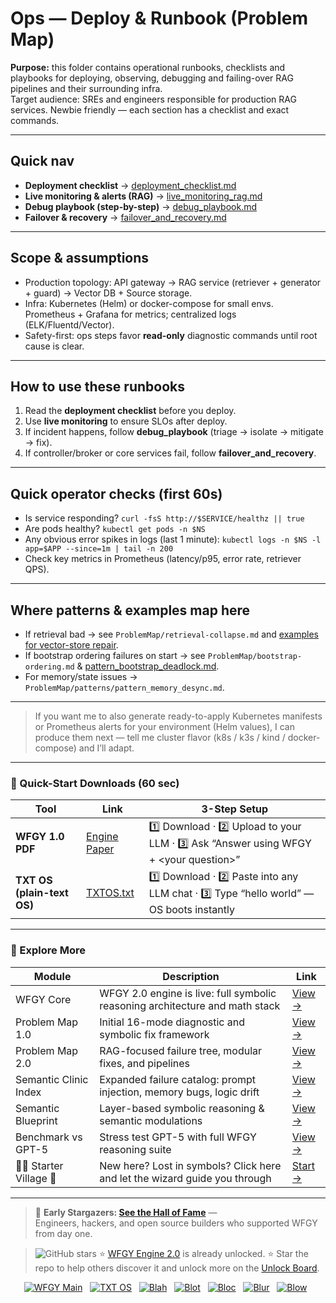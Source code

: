 # Ops — Deploy & Runbook (Problem Map)

**Purpose:** this folder contains operational runbooks, checklists and playbooks for deploying, observing, debugging and failing-over RAG pipelines and their surrounding infra.  
Target audience: SREs and engineers responsible for production RAG services. Newbie friendly — each section has a checklist and exact commands.

---

## Quick nav
- **Deployment checklist** → [deployment_checklist.md](./deployment_checklist.md)  
- **Live monitoring & alerts (RAG)** → [live_monitoring_rag.md](./live_monitoring_rag.md)  
- **Debug playbook (step-by-step)** → [debug_playbook.md](./debug_playbook.md)  
- **Failover & recovery** → [failover_and_recovery.md](./failover_and_recovery.md)

---

## Scope & assumptions
- Production topology: API gateway → RAG service (retriever + generator + guard) → Vector DB + Source storage.  
- Infra: Kubernetes (Helm) or docker-compose for small envs. Prometheus + Grafana for metrics; centralized logs (ELK/Fluentd/Vector).  
- Safety-first: ops steps favor **read-only** diagnostic commands until root cause is clear.

---

## How to use these runbooks
1. Read the **deployment checklist** before you deploy.  
2. Use **live monitoring** to ensure SLOs after deploy.  
3. If incident happens, follow **debug_playbook** (triage → isolate → mitigate → fix).  
4. If controller/broker or core services fail, follow **failover_and_recovery**.

---

## Quick operator checks (first 60s)
- Is service responding? `curl -fsS http://$SERVICE/healthz || true`  
- Are pods healthy? `kubectl get pods -n $NS`  
- Any obvious error spikes in logs (last 1 minute): `kubectl logs -n $NS -l app=$APP --since=1m | tail -n 200`  
- Check key metrics in Prometheus (latency/p95, error rate, retriever QPS).

---

## Where patterns & examples map here
- If retrieval bad → see `ProblemMap/retrieval-collapse.md` and [examples for vector-store repair](../examples/example_05_vectorstore_repair.md).  
- If bootstrap ordering failures on start → see `ProblemMap/bootstrap-ordering.md` & [pattern_bootstrap_deadlock.md](../patterns/pattern_bootstrap_deadlock.md).  
- For memory/state issues → `ProblemMap/patterns/pattern_memory_desync.md`.

---

> If you want me to also generate ready-to-apply Kubernetes manifests or Prometheus alerts for your environment (Helm values), I can produce them next — tell me cluster flavor (k8s / k3s / kind / docker-compose) and I’ll adapt.

---


### 🔗 Quick-Start Downloads (60 sec)

| Tool | Link | 3-Step Setup |
|------|------|--------------|
| **WFGY 1.0 PDF** | [Engine Paper](https://github.com/onestardao/WFGY/blob/main/I_am_not_lizardman/WFGY_All_Principles_Return_to_One_v1.0_PSBigBig_Public.pdf) | 1️⃣ Download · 2️⃣ Upload to your LLM · 3️⃣ Ask “Answer using WFGY + \<your question>” |
| **TXT OS (plain-text OS)** | [TXTOS.txt](https://github.com/onestardao/WFGY/blob/main/OS/TXTOS.txt) | 1️⃣ Download · 2️⃣ Paste into any LLM chat · 3️⃣ Type “hello world” — OS boots instantly |

---

### 🧭 Explore More

| Module                | Description                                              | Link     |
|-----------------------|----------------------------------------------------------|----------|
| WFGY Core             | WFGY 2.0 engine is live: full symbolic reasoning architecture and math stack | [View →](https://github.com/onestardao/WFGY/tree/main/core/README.md) |
| Problem Map 1.0       | Initial 16-mode diagnostic and symbolic fix framework    | [View →](https://github.com/onestardao/WFGY/tree/main/ProblemMap/README.md) |
| Problem Map 2.0       | RAG-focused failure tree, modular fixes, and pipelines   | [View →](https://github.com/onestardao/WFGY/blob/main/ProblemMap/rag-architecture-and-recovery.md) |
| Semantic Clinic Index | Expanded failure catalog: prompt injection, memory bugs, logic drift | [View →](https://github.com/onestardao/WFGY/blob/main/ProblemMap/SemanticClinicIndex.md) |
| Semantic Blueprint    | Layer-based symbolic reasoning & semantic modulations   | [View →](https://github.com/onestardao/WFGY/tree/main/SemanticBlueprint/README.md) |
| Benchmark vs GPT-5    | Stress test GPT-5 with full WFGY reasoning suite         | [View →](https://github.com/onestardao/WFGY/tree/main/benchmarks/benchmark-vs-gpt5/README.md) |
| 🧙‍♂️ Starter Village 🏡 | New here? Lost in symbols? Click here and let the wizard guide you through | [Start →](https://github.com/onestardao/WFGY/blob/main/StarterVillage/README.md) |

---

> 👑 **Early Stargazers: [See the Hall of Fame](https://github.com/onestardao/WFGY/tree/main/stargazers)** —  
> Engineers, hackers, and open source builders who supported WFGY from day one.

> <img src="https://img.shields.io/github/stars/onestardao/WFGY?style=social" alt="GitHub stars"> ⭐ [WFGY Engine 2.0](https://github.com/onestardao/WFGY/blob/main/core/README.md) is already unlocked. ⭐ Star the repo to help others discover it and unlock more on the [Unlock Board](https://github.com/onestardao/WFGY/blob/main/STAR_UNLOCKS.md).

<div align="center">

[![WFGY Main](https://img.shields.io/badge/WFGY-Main-red?style=flat-square)](https://github.com/onestardao/WFGY)
&nbsp;
[![TXT OS](https://img.shields.io/badge/TXT%20OS-Reasoning%20OS-orange?style=flat-square)](https://github.com/onestardao/WFGY/tree/main/OS)
&nbsp;
[![Blah](https://img.shields.io/badge/Blah-Semantic%20Embed-yellow?style=flat-square)](https://github.com/onestardao/WFGY/tree/main/OS/BlahBlahBlah)
&nbsp;
[![Blot](https://img.shields.io/badge/Blot-Persona%20Core-green?style=flat-square)](https://github.com/onestardao/WFGY/tree/main/OS/BlotBlotBlot)
&nbsp;
[![Bloc](https://img.shields.io/badge/Bloc-Reasoning%20Compiler-blue?style=flat-square)](https://github.com/onestardao/WFGY/tree/main/OS/BlocBlocBloc)
&nbsp;
[![Blur](https://img.shields.io/badge/Blur-Text2Image%20Engine-navy?style=flat-square)](https://github.com/onestardao/WFGY/tree/main/OS/BlurBlurBlur)
&nbsp;
[![Blow](https://img.shields.io/badge/Blow-Game%20Logic-purple?style=flat-square)](https://github.com/onestardao/WFGY/tree/main/OS/BlowBlowBlow)
&nbsp;
</div>




